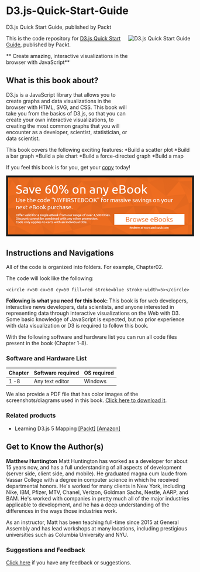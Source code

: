 # D3.js-Quick-Start-Guide
D3.js Quick Start Guide, published by Packt

<a href="https://www.packtpub.com/application-development/d3js-quick-start-guide?utm_source=github&utm_medium=repository&utm_campaign=9781789342383"><img src="https://www.packtpub.com/sites/default/files/B10991.png" alt="D3.js Quick Start Guide" height="256px" align="right"></a>

This is the code repository for [D3.js Quick Start Guide](https://www.packtpub.com/application-development/d3js-quick-start-guide?utm_source=github&utm_medium=repository&utm_campaign=9781789342383), published by Packt.

**	Create amazing, interactive visualizations in the browser with JavaScript**

## What is this book about?
D3.js is a JavaScript library that allows you to create graphs and data visualizations in the browser with HTML, SVG, and CSS. This book will take you from the basics of D3.js, so that you can create your own interactive visualizations, to creating the most common graphs that you will encounter as a developer, scientist, statistician, or data scientist.

This book covers the following exciting features:
*Build a scatter plot
*Build a bar graph
*Build a pie chart
*Build a force-directed graph
*Build a map

If you feel this book is for you, get your [copy](https://www.amazon.com/dp/1789342384) today!

<a href="https://www.packtpub.com/?utm_source=github&utm_medium=banner&utm_campaign=GitHubBanner"><img src="https://raw.githubusercontent.com/PacktPublishing/GitHub/master/GitHub.png" 
alt="https://www.packtpub.com/" border="5" /></a>


## Instructions and Navigations
All of the code is organized into folders. For example, Chapter02.

The code will look like the following:
```
<circle r=50 cx=50 cy=50 fill=red stroke=blue stroke-width=5></circle>
```

**Following is what you need for this book:**
This book is for web developers, interactive news developers, data scientists, and anyone interested in representing data through interactive visualizations on the Web with D3. Some basic knowledge of JavaScript is expected, but no prior experience with data visualization or D3 is required to follow this book.

With the following software and hardware list you can run all code files present in the book (Chapter 1-8).

### Software and Hardware List

| Chapter  | Software required          | OS required |
| -------- | ---------------------------| ------------|
| 1 -8     | Any text editor            | Windows     |


We also provide a PDF file that has color images of the screenshots/diagrams used in this book. [Click here to download it](https://www.packtpub.com/sites/default/files/downloads/9781789342383_ColorImages.pdf).


### Related products <Other books you may enjoy>
* Learning D3.js 5 Mapping  [[Packt]](https://www.packtpub.com/web-development/learning-d3js-5-mapping-second-edition) [[Amazon]](https://www.amazon.com/dp/1787280179)


## Get to Know the Author(s)
**Matthew Huntington**
Matt Huntington has worked as a developer for about 15 years now, and has a full understanding of all aspects of development (server side, client side, and mobile). He graduated magna cum laude from Vassar College with a degree in computer science in which he received departmental honors. He's worked for many clients in New York, including Nike, IBM, Pfizer, MTV, Chanel, Verizon, Goldman Sachs, Nestle, AARP, and BAM. He's worked with companies in pretty much all of the major industries applicable to development, and he has a deep understanding of the differences in the ways those industries work.

As an instructor, Matt has been teaching full-time since 2015 at General Assembly and has lead workshops at many locations, including prestigious universities such as Columbia University and NYU.


### Suggestions and Feedback
[Click here](https://docs.google.com/forms/d/e/1FAIpQLSdy7dATC6QmEL81FIUuymZ0Wy9vH1jHkvpY57OiMeKGqib_Ow/viewform) if you have any feedback or suggestions.
